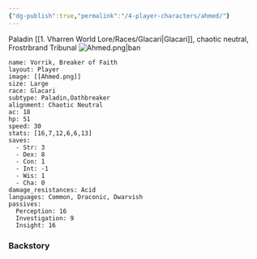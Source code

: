 ```yaml
---
{"dg-publish":true,"permalink":"/4-player-characters/ahmed/"}
---
```



Paladin [[1. Vharren World Lore/Races/Glacari\|Glacari]], chaotic neutral, Frostrbrand Tribunal
![Ahmed.png|ban](/img/user/z.%20Assets/Ahmed.png)

```statblock
name: Vorrik, Breaker of Faith
layout: Player
image: [[Ahmed.png]]
size: Large
race: Glacari
subtype: Paladin,Oathbreaker
alignment: Chaotic Neutral
ac: 18
hp: 51
speed: 30
stats: [16,7,12,6,6,13]
saves:
  - Str: 3
  - Dex: 8
  - Con: 1
  - Int: -1
  - Wis: 1
  - Cha: 0
damage_resistances: Acid
languages: Common, Draconic, Dwarvish
passives:
  Perception: 16
  Investigation: 9
  Insight: 16
```


### Backstory
